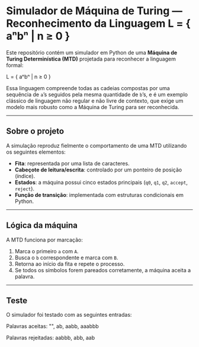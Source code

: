 # Simulador de Máquina de Turing — Reconhecimento da Linguagem L = { aⁿbⁿ | n ≥ 0 }

Este repositório contém um simulador em Python de uma **Máquina de Turing Determinística (MTD)** projetada para reconhecer a linguagem formal:

L = { aⁿbⁿ | n ≥ 0 }

Essa linguagem compreende todas as cadeias compostas por uma sequência de `a`’s seguidos pela mesma quantidade de `b`’s, e é um exemplo clássico de linguagem não regular e não livre de contexto, que exige um modelo mais robusto como a Máquina de Turing para ser reconhecida.

---

## Sobre o projeto

A simulação reproduz fielmente o comportamento de uma MTD utilizando os seguintes elementos:

- **Fita**: representada por uma lista de caracteres.
- **Cabeçote de leitura/escrita**: controlado por um ponteiro de posição (índice).
- **Estados**: a máquina possui cinco estados principais (`q0`, `q1`, `q2`, `accept`, `reject`).
- **Função de transição**: implementada com estruturas condicionais em Python.

---

## Lógica da máquina

A MTD funciona por marcação:

1. Marca o primeiro `a` com `A`.
2. Busca o `b` correspondente e marca com `B`.
3. Retorna ao início da fita e repete o processo.
4. Se todos os símbolos forem pareados corretamente, a máquina aceita a palavra.

---

## Teste

O simulador foi testado com as seguintes entradas:

Palavras aceitas: "", ab, aabb, aaabbb

Palavras rejeitadas: aabbb, abb, aab
